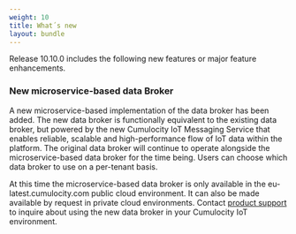 ```yaml
---
weight: 10
title: What´s new
layout: bundle
---
```



Release 10.10.0 includes the following new features or major feature enhancements.

### New microservice-based data Broker

A new microservice-based implementation of the data broker has been added. The new data broker is functionally equivalent to the existing data broker, but powered by the new Cumulocity IoT Messaging Service that enables reliable, scalable and high-performance flow of IoT data within the platform. The original data broker will continue to operate alongside the microservice-based data broker for the time being. Users can choose which data broker to use on a per-tenant basis.

At this time the microservice-based data broker is only available in the eu-latest.cumulocity.com public cloud environment. It can also be made available by request in private cloud environments. Contact [product support](/releasenotes/about/contacting-support/) to inquire about using the new data broker in your Cumulocity IoT environment.
